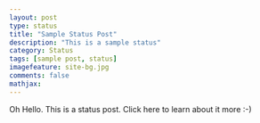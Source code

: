 ```yaml
---
layout: post
type: status
title: "Sample Status Post"
description: "This is a sample status"
category: Status
tags: [sample post, status]
imagefeature: site-bg.jpg
comments: false
mathjax: 
---
```

Oh Hello. This is a status post. Click here to learn about it more :-)

